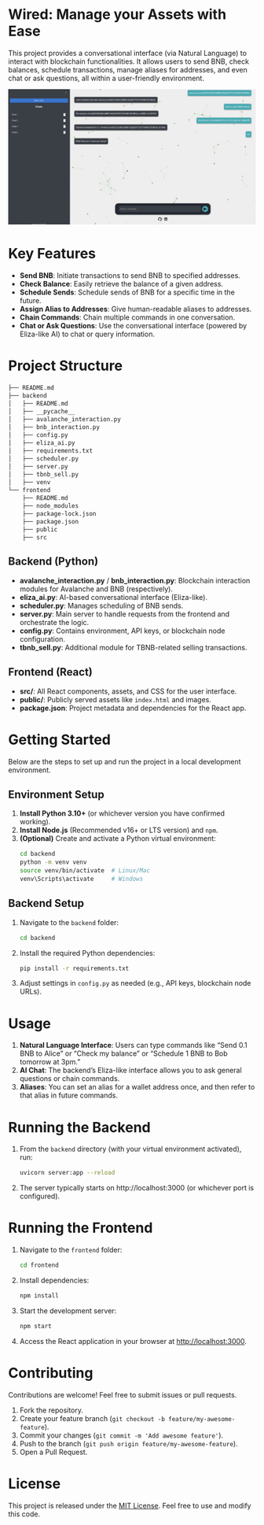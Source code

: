 # Wired: Manage your Assets with Ease

This project provides a conversational interface (via Natural Language) to interact with blockchain functionalities. It allows users to send BNB, check balances, schedule transactions, manage aliases for addresses, and even chat or ask questions, all within a user-friendly environment.

![Example Use](res/ex-chat1.png)

# Key Features

- **Send BNB**: Initiate transactions to send BNB to specified addresses.
- **Check Balance**: Easily retrieve the balance of a given address.
- **Schedule Sends**: Schedule sends of BNB for a specific time in the future.
- **Assign Alias to Addresses**: Give human-readable aliases to addresses.
- **Chain Commands**: Chain multiple commands in one conversation.
- **Chat or Ask Questions**: Use the conversational interface (powered by Eliza-like AI) to chat or query information.

# Project Structure

```
├── README.md
├── backend
│   ├── README.md
│   ├── __pycache__
│   ├── avalanche_interaction.py
│   ├── bnb_interaction.py
│   ├── config.py
│   ├── eliza_ai.py
│   ├── requirements.txt
│   ├── scheduler.py
│   ├── server.py
│   ├── tbnb_sell.py
│   ├── venv
└── frontend
    ├── README.md
    ├── node_modules
    ├── package-lock.json
    ├── package.json
    ├── public
    ├── src
```

## Backend (Python)

- **avalanche\_interaction.py** / **bnb\_interaction.py**: Blockchain interaction modules for Avalanche and BNB (respectively).
- **eliza\_ai.py**: AI-based conversational interface (Eliza-like).
- **scheduler.py**: Manages scheduling of BNB sends.
- **server.py**: Main server to handle requests from the frontend and orchestrate the logic.
- **config.py**: Contains environment, API keys, or blockchain node configuration.
- **tbnb\_sell.py**: Additional module for TBNB-related selling transactions.

## Frontend (React)

- **src/**: All React components, assets, and CSS for the user interface.
- **public/**: Publicly served assets like `index.html` and images.
- **package.json**: Project metadata and dependencies for the React app.

# Getting Started

Below are the steps to set up and run the project in a local development environment.

## Environment Setup

1. **Install Python 3.10+** (or whichever version you have confirmed working).
2. **Install Node.js** (Recommended v16+ or LTS version) and `npm`.
3. **(Optional)** Create and activate a Python virtual environment:
   ```bash
   cd backend
   python -m venv venv
   source venv/bin/activate  # Linux/Mac
   venv\Scripts\activate     # Windows
   ```

## Backend Setup

1. Navigate to the `backend` folder:
   ```bash
   cd backend
   ```
2. Install the required Python dependencies:
   ```bash
   pip install -r requirements.txt
   ```
3. Adjust settings in `config.py` as needed (e.g., API keys, blockchain node URLs).

# Usage

1. **Natural Language Interface**: Users can type commands like “Send 0.1 BNB to Alice” or “Check my balance” or “Schedule 1 BNB to Bob tomorrow at 3pm.”
2. **AI Chat**: The backend’s Eliza-like interface allows you to ask general questions or chain commands.
3. **Aliases**: You can set an alias for a wallet address once, and then refer to that alias in future commands.

# Running the Backend

1. From the `backend` directory (with your virtual environment activated), run:
   ```bash
   uvicorn server:app --reload
   ```
2. The server typically starts on http\://localhost:3000 (or whichever port is configured).

# Running the Frontend

1. Navigate to the `frontend` folder:
   ```bash
   cd frontend
   ```
2. Install dependencies:
   ```bash
   npm install
   ```
3. Start the development server:
   ```bash
   npm start
   ```
4. Access the React application in your browser at [http://localhost:3000](http://localhost:3000).

# Contributing

Contributions are welcome! Feel free to submit issues or pull requests.

1. Fork the repository.
2. Create your feature branch (`git checkout -b feature/my-awesome-feature`).
3. Commit your changes (`git commit -m 'Add awesome feature'`).
4. Push to the branch (`git push origin feature/my-awesome-feature`).
5. Open a Pull Request.

# License

This project is released under the [MIT License](LICENSE). Feel free to use and modify this code.

